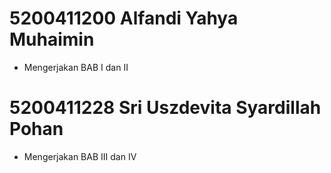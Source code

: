 # 5200411200 Alfandi Yahya Muhaimin
- Mengerjakan BAB I dan II

# 5200411228 Sri Uszdevita Syardillah Pohan
- Mengerjakan BAB III dan IV
